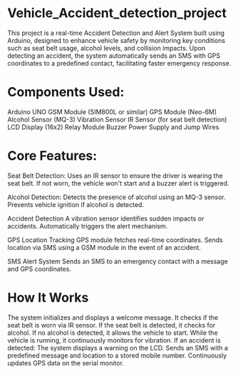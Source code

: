 # Vehicle_Accident_detection_project
This project is a real-time Accident Detection and Alert System built using Arduino, designed to enhance vehicle safety by monitoring key conditions such as seat belt usage, alcohol levels, and collision impacts. Upon detecting an accident, the system automatically sends an SMS with GPS coordinates to a predefined contact, facilitating faster emergency response.

# Components Used:
Arduino UNO
GSM Module (SIM800L or similar)
GPS Module (Neo-6M)
Alcohol Sensor (MQ-3)
Vibration Sensor
IR Sensor (for seat belt detection)
LCD Display (16x2)
Relay Module
Buzzer
Power Supply and Jump Wires

# Core Features:
Seat Belt Detection:
Uses an IR sensor to ensure the driver is wearing the seat belt.
If not worn, the vehicle won't start and a buzzer alert is triggered.

Alcohol Detection:
Detects the presence of alcohol using an MQ-3 sensor.
Prevents vehicle ignition if alcohol is detected.

Accident Detection
A vibration sensor identifies sudden impacts or accidents.
Automatically triggers the alert mechanism.

GPS Location Tracking
GPS module fetches real-time coordinates.
Sends location via SMS using a GSM module in the event of an accident.

SMS Alert System
Sends an SMS to an emergency contact with a message and GPS coordinates.

# How It Works
The system initializes and displays a welcome message.
It checks if the seat belt is worn via IR sensor.
If the seat belt is detected, it checks for alcohol.
If no alcohol is detected, it allows the vehicle to start.
While the vehicle is running, it continuously monitors for vibration.
If an accident is detected:
The system displays a warning on the LCD.
Sends an SMS with a predefined message and location to a stored mobile number.
Continuously updates GPS data on the serial monitor.
 
